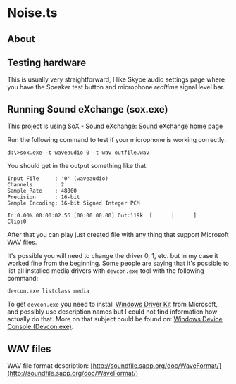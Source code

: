 # Noise.ts

## About

## Testing hardware
This is usually very straightforward, I like Skype audio settings page where you have the
Speaker test button and microphone *realtime* signal level bar.  

## Running Sound eXchange (sox.exe)
This project is using SoX - Sound eXchange:
[Sound eXchange home page](http://sox.sourceforge.net/Main/HomePage)

Run the following command to test if your microphone is working correctly:

```
d:\>sox.exe -t waveaudio 0 -t wav outfile.wav
```

You should get in the output something like that:

```
Input File     : '0' (waveaudio)
Channels       : 2
Sample Rate    : 48000
Precision      : 16-bit
Sample Encoding: 16-bit Signed Integer PCM

In:0.00% 00:00:02.56 [00:00:00.00] Out:119k  [      |      ]        Clip:0
```

After that you can play just created file with any thing that support Microsoft 
WAV files.

It's possible you will need to change the driver 0, 1, etc. but in my case 
it worked fine from the beginning. Some people are saying that it's possible
to list all installed media drivers with `devcon.exe` tool with the following 
command:

```
devcon.exe listclass media
```   

To get `devcon.exe` you need to install [Windows Driver Kit](https://developer.microsoft.com/en-us/windows/hardware/windows-driver-kit) 
from Microsoft, and possibly use description names but I could not find
information how actually do that. More on that subject could be found on:
[Windows Device Console (Devcon.exe)](https://msdn.microsoft.com/pl-pl/library/windows/hardware/ff544707(v=vs.85).aspx).

## WAV files
WAV file format description: [http://soundfile.sapp.org/doc/WaveFormat/](http://soundfile.sapp.org/doc/WaveFormat/)  






